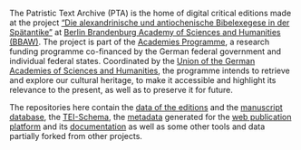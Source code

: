 The Patristic Text Archive (PTA) is the home of digital critical editions made at the project [“Die alexandrinische und antiochenische Bibelexegese in der Spätantike”](https://bibelexegese.bbaw.de) at [Berlin Brandenburg Academy of Sciences and Humanities (BBAW)](https://www.bbaw.de). The project is part of the [Academies Programme](http://www.akademienunion.de/forschung/akademienprogramm/), a research funding programme co-financed by the German federal government and individual federal states. Coordinated by the [Union of the German Academies of Sciences and Humanities](http://www.akademienunion.de/akademienunion/ueber-uns/), the programme intends to retrieve and explore our cultural heritage, to make it accessible and highlight its relevance to the present, as well as to preserve it for future.

The repositories here contain the [data of the editions](https://github.com/PatristicTextArchive/pta_data) and the [manuscript database](https://github.com/PatristicTextArchive/pta_manuscripts), the [TEI-Schema](https://github.com/PatristicTextArchive/Schema), the [metadata](https://github.com/PatristicTextArchive/pta_metadata) generated for the [web publication platform](https://pta.bbaw.de) and its [documentation](https://github.com/PatristicTextArchive/pta_frontend_documentation) as well as some other tools and data partially forked from other projects.
